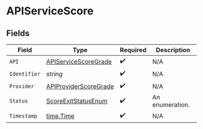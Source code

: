 # APIServiceScore


## Fields

| Field                                                                 | Type                                                                  | Required                                                              | Description                                                           |
| --------------------------------------------------------------------- | --------------------------------------------------------------------- | --------------------------------------------------------------------- | --------------------------------------------------------------------- |
| `API`                                                                 | [APIServiceScoreGrade](../../models/shared/apiservicescoregrade.md)   | :heavy_check_mark:                                                    | N/A                                                                   |
| `Identifier`                                                          | *string*                                                              | :heavy_check_mark:                                                    | N/A                                                                   |
| `Provider`                                                            | [APIProviderScoreGrade](../../models/shared/apiproviderscoregrade.md) | :heavy_check_mark:                                                    | N/A                                                                   |
| `Status`                                                              | [ScoreExitStatusEnum](../../models/shared/scoreexitstatusenum.md)     | :heavy_check_mark:                                                    | An enumeration.                                                       |
| `Timestamp`                                                           | [time.Time](https://pkg.go.dev/time#Time)                             | :heavy_check_mark:                                                    | N/A                                                                   |